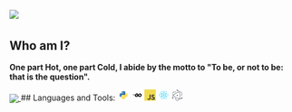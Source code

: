 ## <a title="Hits" target="_blank" href="https://github.com/luo1994/hits"><img src="https://hits.b3log.org/luo1994/hits.svg"></a>
## Who am I? 

**One part Hot, one part Cold, I abide by the motto to "To be, or not to be: that is the question".**
<!--<a href="https://github.com/luo1994/">-->
  <!-- Change the `github-readme-stats.anuraghazra1.vercel.app` to `github-readme-stats.vercel.app`  -->
  <!--<img align="center" src="https://github-readme-stats.anuraghazra1.vercel.app/api/top-langs/?username=luo1994&theme=tokyonight" /> 
</a>-->
<a href="https://github-readme-stats.vercel.app/api?username=luo1994&show_icons=true&theme=tokyonight">
  <!-- Change the `github-readme-stats.anuraghazra1.vercel.app` to `github-readme-stats.vercel.app`  -->
  <img align="center" src="https://github-readme-stats.vercel.app/api?username=luo1994&show_icons=true&theme=tokyonight" />
</a>
<!--<div style="display: center"><img src="https://github.com/luo1994/luo1994/blob/master/me.png" data-canonical-src="https://github.com/luo1994/luo1994/blob/master/me.png" width="600" style="display: block"/></div> -->
## Languages and Tools:
<code><img height="20" src="https://raw.githubusercontent.com/github/explore/80688e429a7d4ef2fca1e82350fe8e3517d3494d/topics/python/python.png"></code>
<code><img height="20" src="https://raw.githubusercontent.com/github/explore/80688e429a7d4ef2fca1e82350fe8e3517d3494d/topics/go/go.png"></code>
<code><img height="20" src="https://raw.githubusercontent.com/github/explore/80688e429a7d4ef2fca1e82350fe8e3517d3494d/topics/javascript/javascript.png"></code>
<code><img height="20" src="https://raw.githubusercontent.com/github/explore/80688e429a7d4ef2fca1e82350fe8e3517d3494d/topics/react/react.png"></code>
<code><img height="20" src="https://raw.githubusercontent.com/github/explore/80688e429a7d4ef2fca1e82350fe8e3517d3494d/topics/electron/electron.png"></code>

